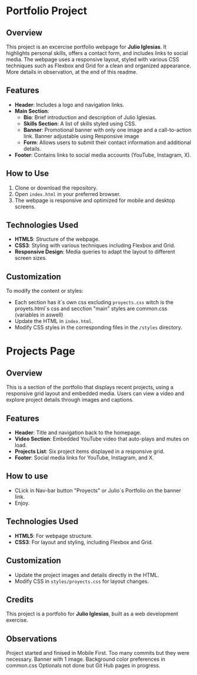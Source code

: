 # Portfolio Project

## Overview
This project is an excercise portfolio webpage for **Julio Iglesias**. It highlights personal skills, offers a contact form, and includes links to social media. The webpage uses a responsive layout, styled with various CSS techniques such as Flexbox and Grid for a clean and organized appearance. More details in observation, at the end of this readme.

## Features
- **Header**: Includes a logo and navigation links.
- **Main Section**:
  - **Bio**: Brief introduction and description of Julio Iglesias.
  - **Skills Section**: A list of skills styled using CSS.
  - **Banner**: Promotional banner with only one image and a call-to-action link. 
Banner adjustable using Responsive image
  - **Form**: Allows users to submit their contact information and additional details.
- **Footer**: Contains links to social media accounts (YouTube, Instagram, X).

## How to Use
1. Clone or download the repository.
2. Open `index.html` in your preferred browser.
3. The webpage is responsive and optimized for mobile and desktop screens.


## Technologies Used
- **HTML5**: Structure of the webpage.
- **CSS3**: Styling with various techniques including Flexbox and Grid.
- **Responsive Design**: Media queries to adapt the layout to different screen sizes.

## Customization
To modify the content or styles:
- Each section has it´s own css excluding `proyects.css` witch is the proyets.html´s css and secction "main" styles are common.css (variables in aswell)
- Update the HTML in `index.html`.
- Modify CSS styles in the corresponding files in the `/styles` directory.


# Projects Page

## Overview
This is a section of the portfolio that displays recent projects, using a responsive grid layout and embedded media. Users can view a video and explore project details through images and captions.

## Features
- **Header**: Title and navigation back to the homepage.
- **Video Section**: Embedded YouTube video that auto-plays and mutes on load.
- **Projects List**: Six project items displayed in a responsive grid.
- **Footer**: Social media links for YouTube, Instagram, and X.


## How to use
- CLick in Nav-bar button "Proyects" or Julio´s Portfolio on the banner link.
- Enjoy.


## Technologies Used
- **HTML5**: For webpage structure.
- **CSS3**: For layout and styling, including Flexbox and Grid.

## Customization
- Update the project images and details directly in the HTML.
- Modify CSS in `styles/proyects.css` for layout changes.


## Credits
This project is a portfolio for **Julio Iglesias**, built as a web development exercise.


## Observations
Project started and finised in Mobile First.
Too many commits but they were necessary.
Banner with 1 image.
Background color preferences in common.css
Optionals not done but Git Hub pages in progress.
